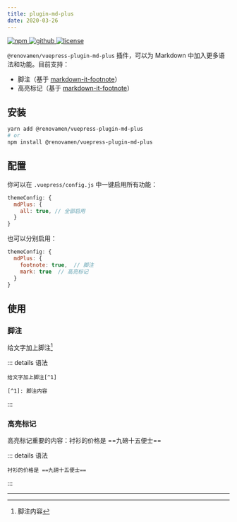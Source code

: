 ```yaml
---
title: plugin-md-plus
date: 2020-03-26
---
```


<p>
  <a href="https://www.npmjs.com/package/@renovamen/vuepress-plugin-md-plus" target="_blank">
    <img src="https://img.shields.io/npm/v/@renovamen/vuepress-plugin-md-plus.svg?style=flat-square&logo=npm" style="display: inline; margin: 0" alt="npm">
  </a>
  <a href="https://github.com/Renovamen/vuepress-theme-gungnir/tree/main/packages/plugins/md-plus" target="_blank">
    <img src="https://img.shields.io/badge/GitHub-@renovamen/vuepress--plugin--md--plus-26A2FF?style=flat-square&logo=github" style="display: inline; margin: 0" alt="github">
  </a>
  <a href="https://github.com/Renovamen/vuepress-theme-gungnir/blob/main/packages/plugins/md-plus/LICENSE" target="_blank">
    <img src="https://img.shields.io/badge/License-MIT-green?style=flat-square" style="display: inline; margin: 0" alt="license">
  </a>
</p>

`@renovamen/vuepress-plugin-md-plus` 插件，可以为 Markdown 中加入更多语法和功能。目前支持：

- 脚注（基于 [markdown-it-footnote](https://github.com/markdown-it/markdown-it-footnote)）
- 高亮标记（基于 [markdown-it-footnote](https://github.com/markdown-it/markdown-it-footnote)）

## 安装

```bash
yarn add @renovamen/vuepress-plugin-md-plus
# or
npm install @renovamen/vuepress-plugin-md-plus
```

## 配置

你可以在 `.vuepress/config.js` 中一键启用所有功能：

```js
themeConfig: {
  mdPlus: {
    all: true, // 全部启用
  }
}
```

也可以分别启用：

```js
themeConfig: {
  mdPlus: {
    footnote: true,  // 脚注
    mark: true  // 高亮标记
  }
}
```

## 使用

### 脚注

给文字加上脚注[^1]

::: details 语法

```
给文字加上脚注[^1]

[^1]: 脚注内容
```

:::

### 高亮标记

高亮标记重要的内容：衬衫的价格是 ==九磅十五便士==

::: details 语法

```
衬衫的价格是 ==九磅十五便士==
```

:::

---

[^1]: 脚注内容
